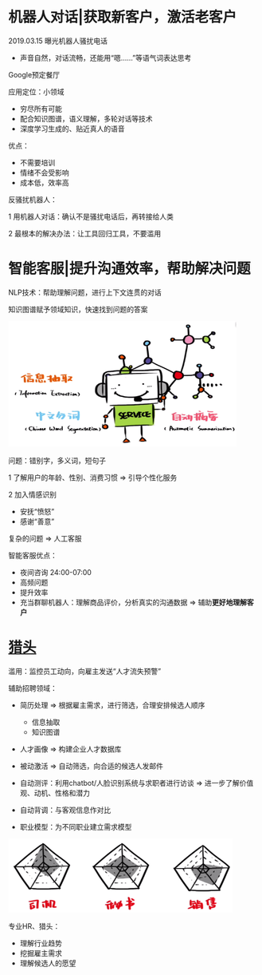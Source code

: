# 机器人对话|获取新客户，激活老客户

2019.03.15 曝光机器人骚扰电话

- 声音自然，对话流畅，还能用“嗯……”等语气词表达思考



Google预定餐厅





应用定位：小领域

- 穷尽所有可能
- 配合知识图谱，语义理解，多轮对话等技术
- 深度学习生成的、贴近真人的语音



优点：

- 不需要培训
- 情绪不会受影响
- 成本低，效率高



反骚扰机器人：

1 用机器人对话：确认不是骚扰电话后，再转接给人类

2 最根本的解决办法：让工具回归工具，不要滥用





# 智能客服|提升沟通效率，帮助解决问题

NLP技术：帮助理解问题，进行上下文连贯的对话

知识图谱赋予领域知识，快速找到问题的答案

<img src="https://raw.githubusercontent.com/DaiDuncan/PicUploader/main/img3/20210616151703.png" alt="image-20210616151702974" style="zoom:67%;" />

问题：错别字，多义词，短句子



1 了解用户的年龄、性别、消费习惯 => 引导个性化服务

2 加入情感识别

- 安抚“愤怒”
- 感谢“善意”



复杂的问题 => 人工客服

智能客服优点：

- 夜间咨询 24:00-07:00
- 高频问题
- 提升效率
- 充当群聊机器人：理解商品评价，分析真实的沟通数据 => 辅助**更好地理解客户**



# [猎头](https://www.bilibili.com/video/BV1p4411J7NH)

滥用：监控员工动向，向雇主发送“人才流失预警”



辅助招聘领域：

- 简历处理 => 根据雇主需求，进行筛选，合理安排候选人顺序
  - 信息抽取
  - 知识图谱
- 人才画像 => 构建企业人才数据库
- 被动激活 => 自动筛选，向合适的候选人发邮件

- 自动测评：利用chatbot/人脸识别系统与求职者进行访谈 => 进一步了解价值观、动机、性格和潜力
- 自动背调：与客观信息作对比
- 职业模型：为不同职业建立需求模型

<img src="https://raw.githubusercontent.com/DaiDuncan/PicUploader/main/img3/20210616153301.png" alt="image-20210616153301243" style="zoom:67%;" />





专业HR、猎头：

- 理解行业趋势
- 挖掘雇主需求
- 理解候选人的愿望





